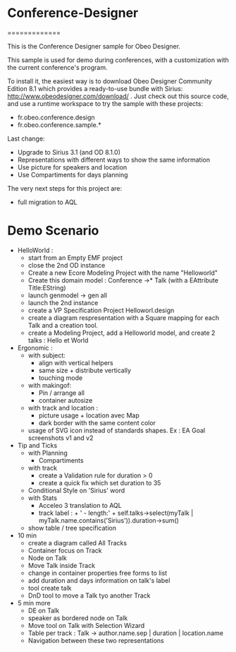 # Conference-Designer
=============

This is the Conference Designer sample for Obeo Designer. 

This sample is used for demo during conferences, with a customization with the current conference's program.

To install it, the easiest way is to download Obeo Designer Community Edition 8.1 which provides a ready-to-use bundle with Sirius: http://www.obeodesigner.com/download/ . Just check out this source code, and use a runtime workspace to try the sample with these projects:
* fr.obeo.conference.design
* fr.obeo.conference.sample.*


Last change: 
* Upgrade to Sirius 3.1 (and OD 8.1.0)
* Representations with different ways to show the same information
* Use picture for speakers and location
* Use Compartiments for days planning

The very next steps for this project are:
* full migration to AQL


# Demo Scenario

- HelloWorld : 
  - start from an Empty EMF project
  - close the 2nd OD instance
  - Create a new Ecore Modeling Project with the name "Helloworld"
  - Create this domain model : Conference ->* Talk (with a EAttribute Title:EString)
  - launch genmodel -> gen all
  - launch the 2nd instance
  - create a VP Specification Project Helloworl.design
  - create a diagram respresentation with a Square mapping for each Talk and a creation tool.
  - create a Modeling Project, add a Helloworld model, and create 2 talks : Hello et World
- Ergonomic : 
  - with subject:
    - align with vertical helpers
    - same size + distribute vertically
    - touching mode
  - with makingof:
    - Pin / arrange all
    - container autosize
  - with track and location :
    - picture usage + location avec Map
    - dark border with the same content color 
  - usage of SVG icon instead of standards shapes. Ex : EA Goal screenshots v1 and v2
- Tip and Ticks
  - with Planning
    - Compartiments
  - with track
    - create a Validation rule for duration > 0
    - create a quick fix which set duration to 35
  - Conditional Style on 'Sirius' word 
  - with Stats
    - Acceleo 3 translation to AQL
    - track label :  + ' - length:' + self.talks->select(myTalk | myTalk.name.contains('Sirius')).duration->sum()   
  - show table / tree specification  
- 10 min
  - create a diagram called All Tracks
  - Container focus on Track
  - Node on Talk
  - Move Talk inside Track
  - change in container properties free forms to list
  - add duration and days information on talk's label
  - tool create talk
  - DnD tool to move a Talk tyo another Track
- 5 min more
  - DE on Talk
  - speaker as bordered node on Talk
  - Move tool on Talk with Selection Wizard
  - Table per track : Talk -> author.name.sep | duration | location.name
  - Navigation between these two representations      
  
